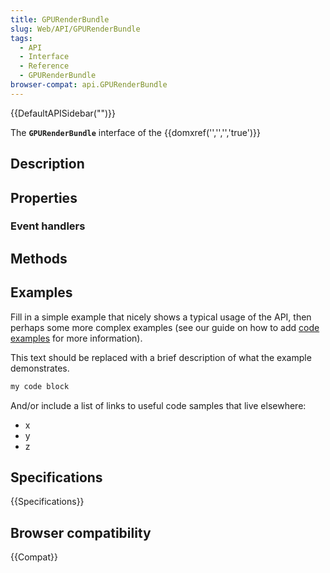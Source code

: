 ```yaml
---
title: GPURenderBundle
slug: Web/API/GPURenderBundle
tags:
  - API
  - Interface
  - Reference
  - GPURenderBundle
browser-compat: api.GPURenderBundle
---
```

{{DefaultAPISidebar("")}}

The **`GPURenderBundle`** interface of the {{domxref('','','','true')}} 

## Description

 

## Properties



### Event handlers



## Methods



## Examples

Fill in a simple example that nicely shows a typical usage of the API, then perhaps some more complex examples (see our guide on how to add [code examples](/en-US/docs/MDN/Contribute/Structures/Code_examples) for more information).

This text should be replaced with a brief description of what the example demonstrates.

```js
my code block
```

And/or include a list of links to useful code samples that live elsewhere:

*   x
*   y
*   z

## Specifications

{{Specifications}}

## Browser compatibility

{{Compat}}

